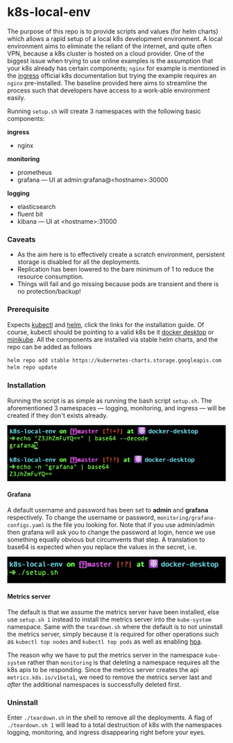 # k8s-local-env
The purpose of this repo is to provide scripts and values (for helm charts) which allows a rapid setup
of a local k8s development environment. A local environment aims to eliminate the reliant of the internet, and quite
often VPN, because a k8s cluster is hosted on a cloud provider. One of the biggest issue when trying to use
online examples is the assumption that your k8s already has certain components; `nginx` for example is mentioned
in the [ingress](https://kubernetes.io/docs/concepts/services-networking/ingress/)  official k8s documentation but
trying the example requires an `nginx` pre-installed. The baseline provided here aims to streamline the process
such that developers have access to a work-able environment easily. 

Running `setup.sh` will create 3 namespaces with the following basic components:

__**ingress**__
  - nginx

__**monitoring**__
  - prometheus
  - grafana &mdash; UI at admin:grafana@\<hostname\>:30000
  
__**logging**__
  - elasticsearch
  - fluent bit
  - kibana &mdash; UI at \<hostname\>:31000

### Caveats
  - As the aim here is to effectively create a scratch environment, persistent storage is disabled for all the
  deployments.
  - Replication has been lowered to the bare minimum of 1 to reduce the resource consumption.
  - Things will fail and go missing because pods are transient and there is no protection/backup!

### Prerequisite
Expects [kubectl](https://kubernetes.io/docs/tasks/tools/install-kubectl/) and
[helm](https://helm.sh/docs/intro/install/), click the links for the installation guide.  Of course, kubectl should
be pointing to a valid k8s be it [docker desktop](https://www.docker.com/products/docker-desktop) or
[minikube](https://github.com/kubernetes/minikube). All the components are installed via stable helm charts, and
the repo can be added as follows 
 
```bash
helm repo add stable https://kubernetes-charts.storage.googleapis.com
helm repo update
```

### Installation
Running the script is as simple as running the bash script `setup.sh`. The aforementioned 3 namespaces &mdash;
logging, monitoring, and ingress &mdash; will be created if they don't exists already.

![Setup interrobang](https://github.com/edwintye/k8s-local-env/blob/master/pics/setup.png)

#### Grafana
A default username and password has been set to **admin** and **grafana** respectively.  To change the username
or password, `monitoring/grafana-configs.yaml` is the file you looking for.  Note that if you use admin/admin
then grafana will ask you to change the password at login, hence we use something equally obvious but circumvents
that step.  A translation to base64 is expected when you replace the values in the secret, i.e. 

![What is base64](https://github.com/edwintye/k8s-local-env/blob/master/pics/password_base64.png)

#### Metrics server
The default is that we assume the metrics server have been installed, else use `setup.sh 1` instead to install
the metrics server into the `kube-system` namespace.  Same with the `teardown.sh` where the default is to not
uninstall the metrics server, simply because it is required for other operations such as `kubectl top nodes`
and `kubectl top pods` as well as enabling
[hpa](https://kubernetes.io/docs/tasks/run-application/horizontal-pod-autoscale/). 

The reason why we have to put the metrics server in the namespace `kube-system` rather than `monitoring` is that
deleting a namespace requires all the k8s apis to be responding.  Since the metrics server creates the api
`metrics.k8s.io/v1beta1`, we need to remove the metrics server last and *after* the additional namespaces is
successfully deleted first.

### Uninstall
Enter `./teardown.sh` in the shell to remove all the deployments.  A flag of `./teardown.sh 1` will lead to a
total destruction of k8s with the namespaces logging, monitoring, and ingress disappearing right before your eyes.

